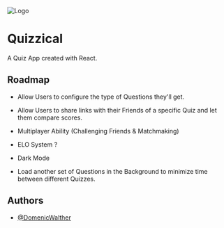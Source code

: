 ![Logo](https://i.imgur.com/qUzAPGe.png)

# Quizzical

A Quiz App created with React.

## Roadmap

- Allow Users to configure the type of Questions they'll get.

- Allow Users to share links with their Friends of a specific Quiz and let them compare scores.

- Multiplayer Ability (Challenging Friends & Matchmaking)

- ELO System ?

- Dark Mode

- Load another set of Questions in the Background to minimize time between different Quizzes.

## Authors

- [@DomenicWalther](https://www.github.com/DomenicWalther)
